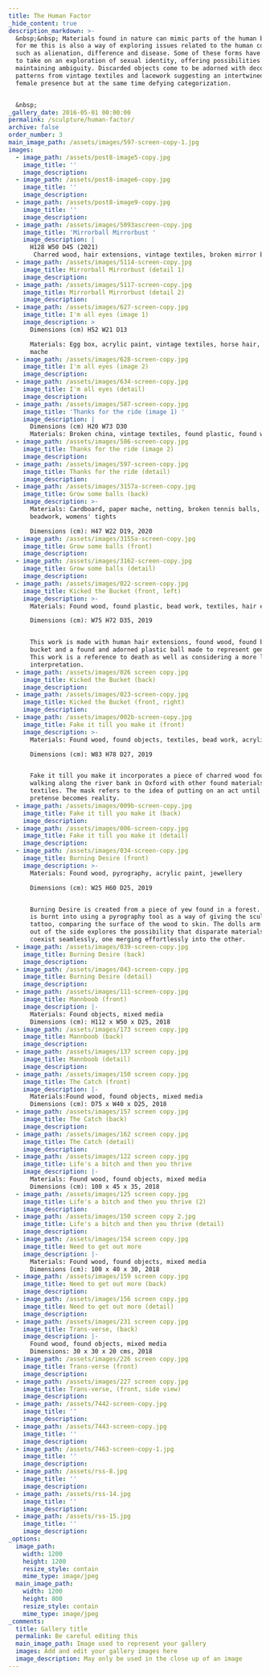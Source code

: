 ```yaml
---
title: The Human Factor
_hide_content: true
description_markdown: >-
  &nbsp;&nbsp; Materials found in nature can mimic parts of the human body and
  for me this is also a way of exploring issues related to the human condition
  such as alienation, difference and disease. Some of these forms have evolved
  to take on an exploration of sexual identity, offering possibilities but
  maintaining ambiguity. Discarded objects come to be adorned with decorative
  patterns from vintage textiles and lacework suggesting an intertwined male and
  female presence but at the same time defying categorization.


  &nbsp;
_gallery_date: 2016-05-01 00:00:00
permalink: /sculpture/human-factor/
archive: false
order_number: 3
main_image_path: /assets/images/597-screen-copy-1.jpg
images:
  - image_path: /assets/post8-image5-copy.jpg
    image_title: ''
    image_description:
  - image_path: /assets/post8-image6-copy.jpg
    image_title: ''
    image_description:
  - image_path: /assets/post8-image9-copy.jpg
    image_title: ''
    image_description:
  - image_path: /assets/images/5093ascreen-copy.jpg
    image_title: 'Mirrorball Mirrorbust '
    image_description: |
      H128 W50 D45 (2021)
       Charred wood, hair extensions, vintage textiles, broken mirror ball, shells 
  - image_path: /assets/images/5114-screen-copy.jpg
    image_title: Mirrorball Mirrorbust (detail 1)
    image_description:
  - image_path: /assets/images/5117-screen-copy.jpg
    image_title: Mirrorball Mirrorbust (detail 2)
    image_description:
  - image_path: /assets/images/627-screen-copy.jpg
    image_title: I'm all eyes (image 1)
    image_description: >
      Dimensions (cm) H52 W21 D13

      Materials: Egg box, acrylic paint, vintage textiles, horse hair, paper
      mache
  - image_path: /assets/images/628-screen-copy.jpg
    image_title: I'm all eyes (image 2)
    image_description:
  - image_path: /assets/images/634-screen-copy.jpg
    image_title: I'm all eyes (detail)
    image_description:
  - image_path: /assets/images/587-screen-copy.jpg
    image_title: 'Thanks for the ride (image 1) '
    image_description: |
      Dimensions (cm) H20 W73 D30 
      Materials: Broken china, vintage textiles, found plastic, found wood
  - image_path: /assets/images/586-screen-copy.jpg
    image_title: Thanks for the ride (image 2)
    image_description:
  - image_path: /assets/images/597-screen-copy.jpg
    image_title: Thanks for the ride (detail)
    image_description:
  - image_path: /assets/images/3157a-screen-copy.jpg
    image_title: Grow some balls (back)
    image_description: >-
      Materials: Cardboard, paper mache, netting, broken tennis balls, textiles,
      beadwork, womens' tights

      Dimensions (cm): H47 W22 D19, 2020
  - image_path: /assets/images/3155a-screen-copy.jpg
    image_title: Grow some balls (front)
    image_description:
  - image_path: /assets/images/3162-screen-copy.jpg
    image_title: Grow some balls (detail)
    image_description:
  - image_path: /assets/images/022-screen-copy.jpg
    image_title: Kicked the Bucket (front, left)
    image_description: >-
      Materials: Found wood, found plastic, bead work, textiles, hair extensions

      Dimensions (cm): W75 H72 D35, 2019


      This work is made with human hair extensions, found wood, found broken
      bucket and a found and adorned plastic ball made to represent genitalia.
      This work is a reference to death as well as considering a more literal
      interpretation.
  - image_path: /assets/images/026 screen copy.jpg
    image_title: Kicked the Bucket (back)
    image_description:
  - image_path: /assets/images/023-screen-copy.jpg
    image_title: Kicked the Bucket (front, right)
    image_description:
  - image_path: /assets/images/002b-screen-copy.jpg
    image_title: Fake it till you make it (front)
    image_description: >-
      Materials: Found wood, found objects, textiles, bead work, acrylic paint

      Dimensions (cm): W83 H78 D27, 2019


      Fake it till you make it incorporates a piece of charred wood found whilst
      walking along the river bank in Oxford with other found materials and
      textiles. The mask refers to the idea of putting on an act until playful
      pretense becomes reality.
  - image_path: /assets/images/009b-screen-copy.jpg
    image_title: Fake it till you make it (back)
    image_description:
  - image_path: /assets/images/006-screen-copy.jpg
    image_title: Fake it till you make it (detail)
    image_description:
  - image_path: /assets/images/034-screen-copy.jpg
    image_title: Burning Desire (front)
    image_description: >-
      Materials: Found wood, pyrography, acrylic paint, jewellery

      Dimensions (cm): W25 H60 D25, 2019


      Burning Desire is created from a piece of yew found in a forest. The wood
      is burnt into using a pyrography tool as a way of giving the sculpture a
      tattoo, comparing the surface of the wood to skin. The dolls arm jutting
      out of the side explores the possibility that disparate materials can
      coexist seamlessly, one merging effortlessly into the other.
  - image_path: /assets/images/039-screen-copy.jpg
    image_title: Burning Desire (back)
    image_description:
  - image_path: /assets/images/043-screen-copy.jpg
    image_title: Burning Desire (detail)
    image_description:
  - image_path: /assets/images/111-screen-copy.jpg
    image_title: Mannboob (front)
    image_description: |-
      Materials: Found objects, mixed media
      Dimensions (cm): H112 x W50 x D25, 2018
  - image_path: /assets/images/173 screen copy.jpg
    image_title: Mannboob (back)
    image_description:
  - image_path: /assets/images/137 screen copy.jpg
    image_title: Mannboob (detail)
    image_description:
  - image_path: /assets/images/150 screen copy.jpg
    image_title: The Catch (front)
    image_description: |-
      Materials:Found wood, found objects, mixed media
      Dimensions (cm): D75 x W40 x D25, 2018
  - image_path: /assets/images/157 screen copy.jpg
    image_title: The Catch (back)
    image_description:
  - image_path: /assets/images/162 screen copy.jpg
    image_title: The Catch (detail)
    image_description:
  - image_path: /assets/images/122 screen copy.jpg
    image_title: Life's a bitch and then you thrive
    image_description: |-
      Materials: Found wood, found objects, mixed media
      Dimensions (cm): 100 x 45 x 35, 2018
  - image_path: /assets/images/125 screen copy.jpg
    image_title: Life's a bitch and then you thrive (2)
    image_description:
  - image_path: /assets/images/150 screen copy 2.jpg
    image_title: Life's a bitch and then you thrive (detail)
    image_description:
  - image_path: /assets/images/154 screen copy.jpg
    image_title: Need to get out more
    image_description: |-
      Materials: Found wood, found objects, mixed media
      Dimensions (cm): 100 x 40 x 30, 2018
  - image_path: /assets/images/159 screen copy.jpg
    image_title: Need to get out more (back)
    image_description:
  - image_path: /assets/images/156 screen copy.jpg
    image_title: Need to get out more (detail)
    image_description:
  - image_path: /assets/images/231 screen copy.jpg
    image_title: Trans-verse, (back)
    image_description: |-
      Found wood, found objects, mixed media
      Dimensions: 30 x 30 x 20 cms, 2018
  - image_path: /assets/images/226 screen copy.jpg
    image_title: Trans-verse (front)
    image_description:
  - image_path: /assets/images/227 screen copy.jpg
    image_title: Trans-verse, (front, side view)
    image_description:
  - image_path: /assets/7442-screen-copy.jpg
    image_title: ''
    image_description:
  - image_path: /assets/7443-screen-copy.jpg
    image_title: ''
    image_description:
  - image_path: /assets/7463-screen-copy-1.jpg
    image_title: ''
    image_description:
  - image_path: /assets/rss-8.jpg
    image_title: ''
    image_description:
  - image_path: /assets/rss-14.jpg
    image_title: ''
    image_description:
  - image_path: /assets/rss-15.jpg
    image_title: ''
    image_description:
_options:
  image_path:
    width: 1200
    height: 1200
    resize_style: contain
    mime_type: image/jpeg
  main_image_path:
    width: 1200
    height: 800
    resize_style: contain
    mime_type: image/jpeg
_comments:
  title: Gallery title
  permalink: Be careful editing this
  main_image_path: Image used to represent your gallery
  images: Add and edit your gallery images here
  image_description: May only be used in the close up of an image
---
```

